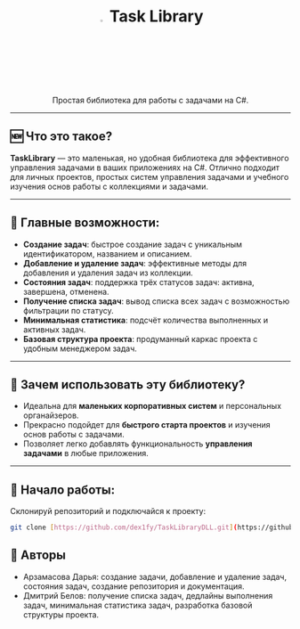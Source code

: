 <div align="center">
<h1><img width="3%" alt="tasks-icon" src="https://cdn-icons-png.flaticon.com/512/5674/5674483.png"> Task Library </h1>
<p>Простая библиотека для работы с задачами на C#.</p>
</div>

---

## 🆕 Что это такое?
**TaskLibrary** — это маленькая, но удобная библиотека для эффективного управления задачами в ваших приложениях на C#. Отлично подходит для личных проектов, простых систем управления задачами и учебного изучения основ работы с коллекциями и задачами.

---

## 🦸 Главные возможности:

- **Создание задач**: быстрое создание задач с уникальным идентификатором, названием и описанием.
- **Добавление и удаление задач**: эффективные методы для добавления и удаления задач из коллекции.
- **Состояния задач**: поддержка трёх статусов задач: активна, завершена, отменена.
- **Получение списка задач**: вывод списка всех задач с возможностью фильтрации по статусу.
- **Минимальная статистика**: подсчёт количества выполненных и активных задач.
- **Базовая структура проекта**: продуманный каркас проекта с удобным менеджером задач.

---

## 📌 Зачем использовать эту библиотеку?

- Идеальна для **маленьких корпоративных систем** и персональных органайзеров.
- Прекрасно подойдет для **быстрого старта проектов** и изучения основ работы с задачами.
- Позволяет легко добавлять функциональность **управления задачами** в любые приложения.

---

## 🚀 Начало работы:

Склонируй репозиторий и подключайся к проекту:

```bash
git clone [https://github.com/dex1fy/TaskLibraryDLL.git](https://github.com/dex1fy/TaskLibraryDLL.git)
 ```

## 💪 Авторы

- Арзамасова Дарья: создание задачи, добавление и удаление задач, состояния задач, создание репозитория и документация.
- Дмитрий Белов: получение списка задач, дедлайны выполнения задач, минимальная статистика задач, разработка базовой структуры проекта.

